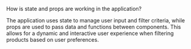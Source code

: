 How is state and props are working in the application? 

The application uses state to manage user input and filter criteria, while props are used to pass data and functions between components. 
This allows for a dynamic and interactive user experience when filtering products based on user preferences.
